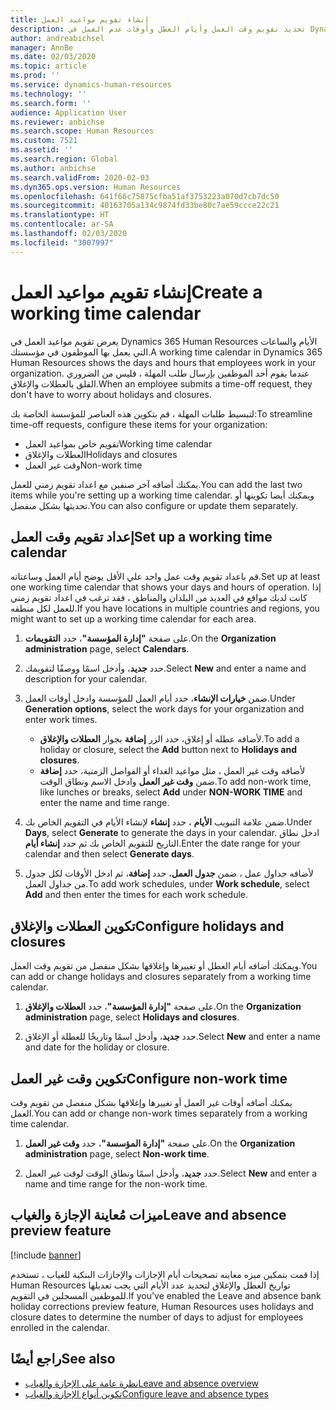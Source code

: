 ```yaml
---
title: إنشاء تقويم مواعيد العمل
description: تحديد تقويم وقت العمل وأيام العطل وأوقات عدم العمل في Dynamics 365 Human Resources.
author: andreabichsel
manager: AnnBe
ms.date: 02/03/2020
ms.topic: article
ms.prod: ''
ms.service: dynamics-human-resources
ms.technology: ''
ms.search.form: ''
audience: Application User
ms.reviewer: anbichse
ms.search.scope: Human Resources
ms.custom: 7521
ms.assetid: ''
ms.search.region: Global
ms.author: anbichse
ms.search.validFrom: 2020-02-03
ms.dyn365.ops.version: Human Resources
ms.openlocfilehash: 641f66c75875cfba51af3753223a070d7cb7dc50
ms.sourcegitcommit: 40163705a134c9874fd33be80c7ae59ccce22c21
ms.translationtype: HT
ms.contentlocale: ar-SA
ms.lasthandoff: 02/03/2020
ms.locfileid: "3007997"
---
```

# <a name="create-a-working-time-calendar"></a><span data-ttu-id="72529-103">إنشاء تقويم مواعيد العمل</span><span class="sxs-lookup"><span data-stu-id="72529-103">Create a working time calendar</span></span>

<span data-ttu-id="72529-104">يعرض تقويم مواعيد العمل في Dynamics 365 Human Resources الأيام والساعات التي يعمل بها الموظفون في مؤسستك.</span><span class="sxs-lookup"><span data-stu-id="72529-104">A working time calendar in Dynamics 365 Human Resources shows the days and hours that employees work in your organization.</span></span> <span data-ttu-id="72529-105">عندما يقوم أحد الموظفين بإرسال طلب المهلة ، فليس من الضروري القلق بالعطلات والإغلاق.</span><span class="sxs-lookup"><span data-stu-id="72529-105">When an employee submits a time-off request, they don't have to worry about holidays and closures.</span></span>

<span data-ttu-id="72529-106">لتبسيط طلبات المهلة ، قم بتكوين هذه العناصر للمؤسسة الخاصة بك:</span><span class="sxs-lookup"><span data-stu-id="72529-106">To streamline time-off requests, configure these items for your organization:</span></span>

- <span data-ttu-id="72529-107">تقويم خاص بمواعيد العمل</span><span class="sxs-lookup"><span data-stu-id="72529-107">Working time calendar</span></span>
- <span data-ttu-id="72529-108">العطلات والإغلاق</span><span class="sxs-lookup"><span data-stu-id="72529-108">Holidays and closures</span></span>
- <span data-ttu-id="72529-109">وقت غير العمل</span><span class="sxs-lookup"><span data-stu-id="72529-109">Non-work time</span></span>

<span data-ttu-id="72529-110">يمكنك أضافه آخر صنفين مع اعداد تقويم زمني للعمل.</span><span class="sxs-lookup"><span data-stu-id="72529-110">You can add the last two items while you're setting up a working time calendar.</span></span> <span data-ttu-id="72529-111">ويمكنك أيضا تكوينها أو تحديثها بشكل منفصل.</span><span class="sxs-lookup"><span data-stu-id="72529-111">You can also configure or update them separately.</span></span>

## <a name="set-up-a-working-time-calendar"></a><span data-ttu-id="72529-112">إعداد تقويم وقت العمل</span><span class="sxs-lookup"><span data-stu-id="72529-112">Set up a working time calendar</span></span>

<span data-ttu-id="72529-113">قم باعداد تقويم وقت عمل واحد علي الأقل يوضح أيام العمل وساعتاته.</span><span class="sxs-lookup"><span data-stu-id="72529-113">Set up at least one working time calendar that shows your days and hours of operation.</span></span> <span data-ttu-id="72529-114">إذا كانت لديك مواقع في العديد من البلدان والمناطق ، فقد ترغب في اعداد تقويم زمني للعمل لكل منطقه.</span><span class="sxs-lookup"><span data-stu-id="72529-114">If you have locations in multiple countries and regions, you might want to set up a working time calendar for each area.</span></span>

1. <span data-ttu-id="72529-115">على صفحة **"إدارة المؤسسة"**، حدد **التقويمات**.</span><span class="sxs-lookup"><span data-stu-id="72529-115">On the **Organization administration** page, select **Calendars**.</span></span>

2. <span data-ttu-id="72529-116">حدد **جديد**، وأدخل اسمًا ووصفًا لتقويمك.</span><span class="sxs-lookup"><span data-stu-id="72529-116">Select **New** and enter a name and description for your calendar.</span></span>

3. <span data-ttu-id="72529-117">ضمن **خيارات الإنشاء**، حدد أيام العمل للمؤسسة وادخل أوقات العمل.</span><span class="sxs-lookup"><span data-stu-id="72529-117">Under **Generation options**, select the work days for your organization and enter work times.</span></span> 
   - <span data-ttu-id="72529-118">لأضافه عطله أو إغلاق، حدد الزر **إضافة** بجوار **العطلات والإغلاق**.</span><span class="sxs-lookup"><span data-stu-id="72529-118">To add a holiday or closure, select the **Add** button next to **Holidays and closures**.</span></span>
   - <span data-ttu-id="72529-119">لأضافه وقت غير العمل ، مثل مواعيد الغداء أو الفواصل الزمنية، حدد **إضافة** ضمن **وقت غير العمل** وادخل الاسم ونطاق الوقت.</span><span class="sxs-lookup"><span data-stu-id="72529-119">To add non-work time, like lunches or breaks, select **Add** under **NON-WORK TIME** and enter the name and time range.</span></span>

4. <span data-ttu-id="72529-120">ضمن علامة التبويب **الأيام** ، حدد **إنشاء** لإنشاء الأيام في التقويم الخاص بك.</span><span class="sxs-lookup"><span data-stu-id="72529-120">Under **Days**, select **Generate** to generate the days in your calendar.</span></span> <span data-ttu-id="72529-121">ادخل نطاق التاريخ للتقويم الخاص بك ثم حدد **إنشاء أيام**.</span><span class="sxs-lookup"><span data-stu-id="72529-121">Enter the date range for your calendar and then select **Generate days**.</span></span>

5. <span data-ttu-id="72529-122">لأضافه جداول عمل ، ضمن **جدول العمل**، حدد **إضافة**، ثم ادخل الأوقات لكل جدول من جداول العمل.</span><span class="sxs-lookup"><span data-stu-id="72529-122">To add work schedules, under **Work schedule**, select **Add** and then enter the times for each work schedule.</span></span>

## <a name="configure-holidays-and-closures"></a><span data-ttu-id="72529-123">تكوين العطلات والإغلاق</span><span class="sxs-lookup"><span data-stu-id="72529-123">Configure holidays and closures</span></span>

<span data-ttu-id="72529-124">ويمكنك أضافه أيام العطل أو تغييرها وإغلاقها بشكل منفصل من تقويم وقت العمل.</span><span class="sxs-lookup"><span data-stu-id="72529-124">You can add or change holidays and closures separately from a working time calendar.</span></span>

1. <span data-ttu-id="72529-125">على صفحة **"إدارة المؤسسة"**، حدد **العطلات والإغلاق**.</span><span class="sxs-lookup"><span data-stu-id="72529-125">On the **Organization administration** page, select **Holidays and closures**.</span></span>

2. <span data-ttu-id="72529-126">حدد **جديد**، وأدخل اسمًا وتاريخًا للعطلة أو الإغلاق.</span><span class="sxs-lookup"><span data-stu-id="72529-126">Select **New** and enter a name and date for the holiday or closure.</span></span>

## <a name="configure-non-work-time"></a><span data-ttu-id="72529-127">تكوين وقت غير العمل</span><span class="sxs-lookup"><span data-stu-id="72529-127">Configure non-work time</span></span>

<span data-ttu-id="72529-128">يمكنك أضافه أوقات غير العمل أو تغييرها وإغلاقها بشكل منفصل من تقويم وقت العمل.</span><span class="sxs-lookup"><span data-stu-id="72529-128">You can add or change non-work times separately from a working time calendar.</span></span>

1. <span data-ttu-id="72529-129">على صفحة **"إدارة المؤسسة"**، حدد **وقت غير العمل**.</span><span class="sxs-lookup"><span data-stu-id="72529-129">On the **Organization administration** page, select **Non-work time**.</span></span>

2. <span data-ttu-id="72529-130">حدد **جديد**، وأدخل اسمًا ونطاق الوقت لوقت غير العمل.</span><span class="sxs-lookup"><span data-stu-id="72529-130">Select **New** and enter a name and time range for the non-work time.</span></span>

## <a name="leave-and-absence-preview-feature"></a><span data-ttu-id="72529-131">ميزات مُعاينة الإجازة والغياب</span><span class="sxs-lookup"><span data-stu-id="72529-131">Leave and absence preview feature</span></span>

[!include [banner](includes/preview-feature-leave-absence.md)]

<span data-ttu-id="72529-132">إذا قمت بتمكين ميزه معاينه تصحيحات أيام الإجازات والإجازات البنكية للغياب ، تستخدم Human Resources تواريخ العطل والإغلاق لتحديد عدد الأيام التي يجب تعديلها للموظفين المسجلين في التقويم.</span><span class="sxs-lookup"><span data-stu-id="72529-132">If you've enabled the Leave and absence bank holiday corrections preview feature, Human Resources uses holidays and closure dates to determine the number of days to adjust for employees enrolled in the calendar.</span></span>

## <a name="see-also"></a><span data-ttu-id="72529-133">راجع أيضًا</span><span class="sxs-lookup"><span data-stu-id="72529-133">See also</span></span>

- [<span data-ttu-id="72529-134">نظرة عامة على الإجازة والغياب</span><span class="sxs-lookup"><span data-stu-id="72529-134">Leave and absence overview</span></span>](hr-leave-and-absence-overview.md)
- [<span data-ttu-id="72529-135">تكوين أنواع الإجازة والغياب</span><span class="sxs-lookup"><span data-stu-id="72529-135">Configure leave and absence types</span></span>](hr-leave-and-absence-types.md)

